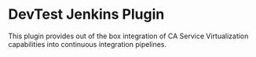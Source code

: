 # DevTest Jenkins Plugin
This plugin provides out of the box integration of CA Service Virtualization capabilities into continuous integration pipelines.